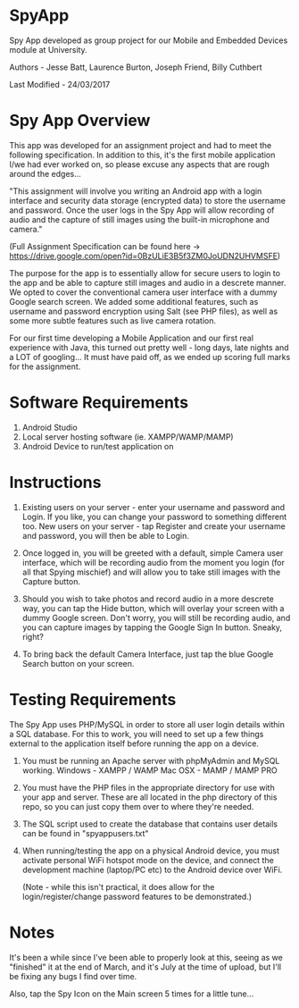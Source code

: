 # SpyApp
Spy App developed as group project for our Mobile and Embedded Devices module at University.

Authors - Jesse Batt, Laurence Burton, Joseph Friend, Billy Cuthbert

Last Modified - 24/03/2017

# Spy App Overview
This app was developed for an assignment project and had to meet the following specification.
In addition to this, it's the first mobile application I/we had ever worked on, so please excuse
any aspects that are rough around the edges...

"This assignment will involve you writing an Android app with a login interface and security 
data storage (encrypted data) to store the username and password. Once the user logs in the 
Spy App will allow recording of audio and the capture of still images using the built-in 
microphone and camera." 

(Full Assignment Specification can be found here -> https://drive.google.com/open?id=0BzULiE3B5f3ZM0JoUDN2UHVMSFE)

The purpose for the app is to essentially allow for secure users to login to the app and be
able to capture still images and audio in a descrete manner. We opted to cover the conventional
camera user interface with a dummy Google search screen. We added some additional features, such
as username and password encryption using Salt (see PHP files), as well as some more subtle features
such as live camera rotation.

For our first time developing a Mobile Application and our first real experience with Java, this turned 
out pretty well - long days, late nights and a LOT of googling... It must have paid off, as we ended up scoring 
full marks for the assignment.

# Software Requirements
1. Android Studio
2. Local server hosting software (ie. XAMPP/WAMP/MAMP)
3. Android Device to run/test application on

# Instructions
1. Existing users on your server - enter your username and password and Login.
   If you like, you can change your password to something different too.
   New users on your server - tap Register and create your username and password,
   you will then be able to Login.
   
2. Once logged in, you will be greeted with a default, simple Camera user interface,
   which will be recording audio from the moment you login (for all that Spying mischief)
   and will allow you to take still images with the Capture button.
   
3. Should you wish to take photos and record audio in a more descrete way, you can tap the Hide
   button, which will overlay your screen with a dummy Google screen. Don't worry, you will 
   still be recording audio, and you can capture images by tapping the Google Sign In button.
   Sneaky, right?
   
4. To bring back the default Camera Interface, just tap the blue Google Search button 
   on your screen.   

# Testing Requirements
The Spy App uses PHP/MySQL in order to store all user login details within a SQL database.
For this to work, you will need to set up a few things external to the application itself 
before running the app on a device.

1. You must be running an Apache server with phpMyAdmin and MySQL working. 
   Windows - XAMPP / WAMP
   Mac OSX - MAMP / MAMP PRO
   
2. You must have the PHP files in the appropriate directory for 
   use with your app and server. These are all located in the php 
   directory of this repo, so you can just copy them over to where they're needed.
   
3. The SQL script used to create the database that contains user details can be found in
   "spyappusers.txt"
   
4. When running/testing the app on a physical Android device, you must activate 
   personal WiFi hotspot mode on the device, and connect the development 
   machine (laptop/PC etc) to the Android device over WiFi. 
   
   (Note - while this isn't practical, it does allow for the login/register/change 
   password features to be demonstrated.)
   
# Notes

It's been a while since I've been able to properly look at this, seeing as we "finished" it
at the end of March, and it's July at the time of upload, but I'll be fixing any bugs I 
find over time.

Also, tap the Spy Icon on the Main screen 5 times for a little tune...
   
   
   
